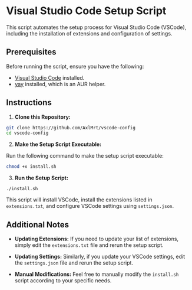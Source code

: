 # Visual Studio Code Setup Script

This script automates the setup process for Visual Studio Code (VSCode), including the installation of extensions and configuration of settings.

## Prerequisites

Before running the script, ensure you have the following:

- [Visual Studio Code](https://code.visualstudio.com/) installed.
- [yay](https://github.com/Jguer/yay) installed, which is an AUR helper.

## Instructions

1. **Clone this Repository:**

```bash
git clone https://github.com/AxlMrt/vscode-config
cd vscode-config
```

2. **Make the Setup Script Executable:**

Run the following command to make the setup script executable:

```bash
chmod +x install.sh
```

3. **Run the Setup Script:**

```
./install.sh
```

This script will install VSCode, install the extensions listed in `extensions.txt`, and configure VSCode settings using `settings.json`.

## Additional Notes

- **Updating Extensions:**
  If you need to update your list of extensions, simply edit the `extensions.txt` file and rerun the setup script.

- **Updating Settings:**
  Similarly, if you update your VSCode settings, edit the `settings.json` file and rerun the setup script.

- **Manual Modifications:**
  Feel free to manually modify the `install.sh` script according to your specific needs.
